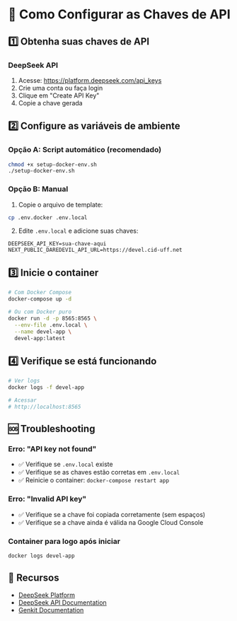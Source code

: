 # 🔑 Como Configurar as Chaves de API

## 1️⃣ Obtenha suas chaves de API

### DeepSeek API
1. Acesse: https://platform.deepseek.com/api_keys
2. Crie uma conta ou faça login
3. Clique em "Create API Key"
4. Copie a chave gerada

## 2️⃣ Configure as variáveis de ambiente

### Opção A: Script automático (recomendado)
```bash
chmod +x setup-docker-env.sh
./setup-docker-env.sh
```

### Opção B: Manual
1. Copie o arquivo de template:
```bash
cp .env.docker .env.local
```

2. Edite `.env.local` e adicione suas chaves:
```
DEEPSEEK_API_KEY=sua-chave-aqui
NEXT_PUBLIC_DAREDEVIL_API_URL=https://devel.cid-uff.net
```

## 3️⃣ Inicie o container

```bash
# Com Docker Compose
docker-compose up -d

# Ou com Docker puro
docker run -d -p 8565:8565 \
  --env-file .env.local \
  --name devel-app \
  devel-app:latest
```

## 4️⃣ Verifique se está funcionando

```bash
# Ver logs
docker logs -f devel-app

# Acessar
# http://localhost:8565
```

## 🆘 Troubleshooting

### Erro: "API key not found"
- ✅ Verifique se `.env.local` existe
- ✅ Verifique se as chaves estão corretas em `.env.local`
- ✅ Reinicie o container: `docker-compose restart app`

### Erro: "Invalid API key"
- ✅ Verifique se a chave foi copiada corretamente (sem espaços)
- ✅ Verifique se a chave ainda é válida na Google Cloud Console

### Container para logo após iniciar
```bash
docker logs devel-app
```

## 📖 Recursos

- [DeepSeek Platform](https://platform.deepseek.com/)
- [DeepSeek API Documentation](https://platform.deepseek.com/api-docs/)
- [Genkit Documentation](https://genkit.dev/)
